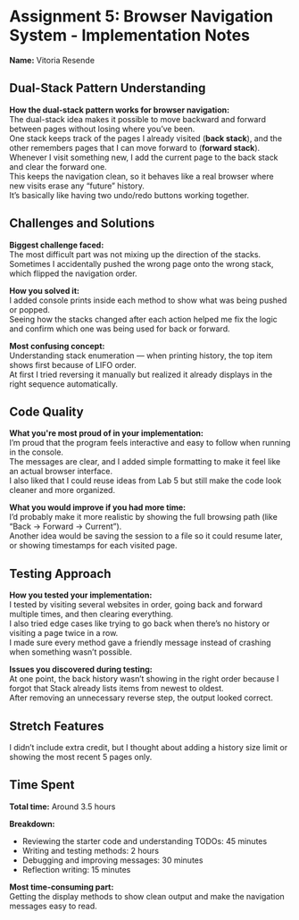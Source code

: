 ﻿# Assignment 5: Browser Navigation System - Implementation Notes

**Name:** Vitoria Resende  

## Dual-Stack Pattern Understanding

**How the dual-stack pattern works for browser navigation:**  
The dual-stack idea makes it possible to move backward and forward between pages without losing where you’ve been.  
One stack keeps track of the pages I already visited (**back stack**), and the other remembers pages that I can move forward to (**forward stack**).  
Whenever I visit something new, I add the current page to the back stack and clear the forward one.  
This keeps the navigation clean, so it behaves like a real browser where new visits erase any “future” history.  
It’s basically like having two undo/redo buttons working together.

## Challenges and Solutions

**Biggest challenge faced:**  
The most difficult part was not mixing up the direction of the stacks.  
Sometimes I accidentally pushed the wrong page onto the wrong stack, which flipped the navigation order.  

**How you solved it:**  
I added console prints inside each method to show what was being pushed or popped.  
Seeing how the stacks changed after each action helped me fix the logic and confirm which one was being used for back or forward.  

**Most confusing concept:**  
Understanding stack enumeration — when printing history, the top item shows first because of LIFO order.  
At first I tried reversing it manually but realized it already displays in the right sequence automatically.

## Code Quality

**What you're most proud of in your implementation:**  
I’m proud that the program feels interactive and easy to follow when running in the console.  
The messages are clear, and I added simple formatting to make it feel like an actual browser interface.  
I also liked that I could reuse ideas from Lab 5 but still make the code look cleaner and more organized.

**What you would improve if you had more time:**  
I’d probably make it more realistic by showing the full browsing path (like “Back → Forward → Current”).  
Another idea would be saving the session to a file so it could resume later, or showing timestamps for each visited page.

## Testing Approach

**How you tested your implementation:**  
I tested by visiting several websites in order, going back and forward multiple times, and then clearing everything.  
I also tried edge cases like trying to go back when there’s no history or visiting a page twice in a row.  
I made sure every method gave a friendly message instead of crashing when something wasn’t possible.

**Issues you discovered during testing:**  
At one point, the back history wasn’t showing in the right order because I forgot that Stack already lists items from newest to oldest.  
After removing an unnecessary reverse step, the output looked correct.

## Stretch Features
I didn’t include extra credit, but I thought about adding a history size limit or showing the most recent 5 pages only.

## Time Spent

**Total time:** Around 3.5 hours  

**Breakdown:**
- Reviewing the starter code and understanding TODOs: 45 minutes  
- Writing and testing methods: 2 hours  
- Debugging and improving messages: 30 minutes  
- Reflection writing: 15 minutes  

**Most time-consuming part:**  
Getting the display methods to show clean output and make the navigation messages easy to read.

